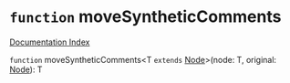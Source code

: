 # `function` moveSyntheticComments

[Documentation Index](../README.md)

`function` moveSyntheticComments\<T `extends` [Node](../private.interface.Node/README.md)>(node: T, original: [Node](../private.interface.Node/README.md)): T